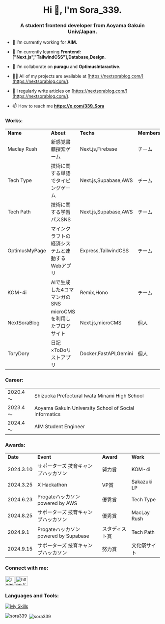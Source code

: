 <h1 align="center">Hi 👋, I'm Sora_339.</h1>
<h3 align="center">A student frontend developer from Aoyama Gakuin Univ/Japan.</h3>

- 🔭 I’m currently working for **AIM.**

- 🌱 I’m currently learning **Frontend:["Next.js","TailwindCSS"],Database,Design**.

- 👯 I’m collaborate on **puragu** and **OptimusIntaractive**.

- 👨‍💻 All of my projects are available at [https://nextsorablog.com/](https://nextsorablog.com/).

- 📝 I regularly write articles on [https://nextsorablog.com/](https://nextsorablog.com/).

- 📫 How to reach me **https://x.com/339_Sora**
<h3 align="left">Works:</h3>
<table>
<tr><td><b>Name</b><td><b>About</b><td><b>Techs</b><td><b>Members</b>
<tr><td>Maclay Rush<td>新感覚書籍探索ゲーム<td>Next.js,Firebase<td>チーム
<tr><td>Tech Type<td>技術に関する単語でタイピングゲーム<td>Next.js,Supabase,AWS<td>チーム
<tr><td>Tech Path<td>技術に関する学習パスSNS<td>Next.js,Supabase,AWS<td>チーム
<tr><td>OptimusMyPage<td>マインクラフトの経済システムと連動するWebアプリ<td>Express,TailwindCSS<td>チーム
<tr><td>KOM-4i<td>AIで生成した4コママンガのSNS<td>Remix,Hono<td>チーム
<tr><td>NextSoraBlog<td>microCMSを利用したブログサイト<td>Next.js,microCMS<td>個人
<tr><td>ToryDory<td>日記×ToDoリストアプリ<td>Docker,FastAPI,Gemini<td>個人
</table>
<h3 align="left">Career:</h3>
<table>
<tr><td>2020.4～<td>
Shizuoka Prefectural Iwata Minami High School
<tr><td>2023.4～<td>Aoyama Gakuin University School of Social Informatics
<tr><td>2024.4～<td>AIM Student Engineer
</table>
<h3 align="left">Awards:</h3>
<table>
<tr><td><b>Date</b><td><b>Event</b><td><b>Award</b><td><b>Work</b>
<tr><td>2024.3.10<td>サポーターズ 技育キャンプハッカソン<td>努力賞<td>KOM-4i
<tr><td>2024.3.25<td>X Hackathon<td>VP賞<td>Sakazuki LP
<tr><td>2024.6.23<td>Progateハッカソン powered by AWS<td>優秀賞<td>Tech Type
<tr><td>2024.8.25<td>サポーターズ 技育キャンプハッカソン<td>優秀賞<td>MacLay Rush
<tr><td>2024.9.1<td>Progateハッカソン powered by Supabase<td>スタディスト賞<td>Tech Path
<tr><td>2024.9.15<td>サポーターズ 技育キャンプハッカソン<td>努力賞<td>文化祭サイト
</table>
<h3 align="left">Connect with me:</h3>
<p align="left">
<a href="https://x.com/339_Sora" target="blank"><img align="center" width="30" alt="logo-black" src="https://github.com/user-attachments/assets/77ec1b90-485d-4dd6-8318-ee2577a211b3" />
</a>
<a href="https://instagram.com/https://www.instagram.com/sorachi_339/" target="blank"><img align="center" src="https://raw.githubusercontent.com/rahuldkjain/github-profile-readme-generator/master/src/images/icons/Social/instagram.svg" alt="https://www.instagram.com/sorachi_339/" height="30" width="40" /></a>
</p>

<h3 align="left">Languages and Tools:</h3>

[![My Skills](https://skillicons.dev/icons?i=react,nextjs,tailwind,js,ts,py,firebase,supabase,postgres,mysql,fastapi,express,figma)](https://skillicons.dev)

<p><img align="left" src="https://github-readme-stats.vercel.app/api/top-langs?username=sora339&show_icons=true&locale=en&layout=compact" alt="sora339" /></p>

<p>&nbsp;<img align="center" src="https://github-readme-stats.vercel.app/api?username=sora339&show_icons=true&locale=en" alt="sora339" /></p>

